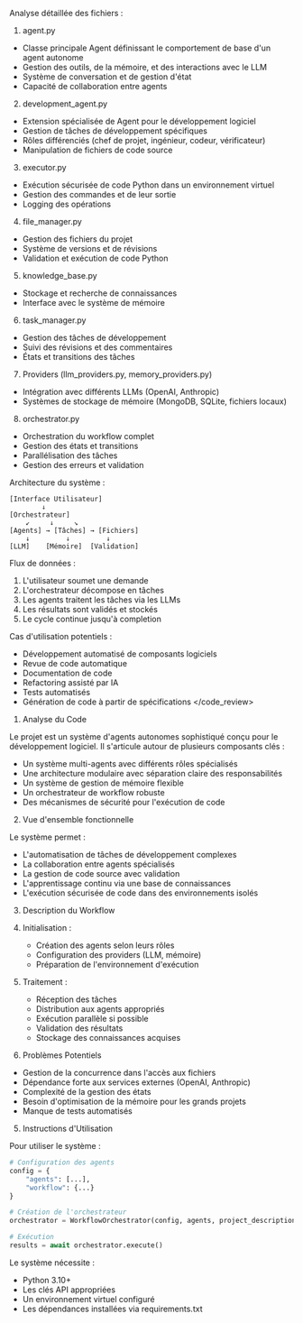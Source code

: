 
Analyse détaillée des fichiers :

1. agent.py
- Classe principale Agent définissant le comportement de base d'un agent autonome
- Gestion des outils, de la mémoire, et des interactions avec le LLM
- Système de conversation et de gestion d'état
- Capacité de collaboration entre agents

2. development_agent.py 
- Extension spécialisée de Agent pour le développement logiciel
- Gestion de tâches de développement spécifiques
- Rôles différenciés (chef de projet, ingénieur, codeur, vérificateur)
- Manipulation de fichiers de code source

3. executor.py
- Exécution sécurisée de code Python dans un environnement virtuel
- Gestion des commandes et de leur sortie
- Logging des opérations

4. file_manager.py
- Gestion des fichiers du projet
- Système de versions et de révisions
- Validation et exécution de code Python

5. knowledge_base.py
- Stockage et recherche de connaissances
- Interface avec le système de mémoire

6. task_manager.py
- Gestion des tâches de développement
- Suivi des révisions et des commentaires
- États et transitions des tâches

7. Providers (llm_providers.py, memory_providers.py)
- Intégration avec différents LLMs (OpenAI, Anthropic)
- Systèmes de stockage de mémoire (MongoDB, SQLite, fichiers locaux)

8. orchestrator.py
- Orchestration du workflow complet
- Gestion des états et transitions
- Parallélisation des tâches
- Gestion des erreurs et validation

Architecture du système :

```
[Interface Utilisateur]
        ↓
[Orchestrateur]
    ↙     ↓     ↘
[Agents] → [Tâches] → [Fichiers]
    ↓         ↓         ↓
[LLM]    [Mémoire]  [Validation]
```

Flux de données :
1. L'utilisateur soumet une demande
2. L'orchestrateur décompose en tâches
3. Les agents traitent les tâches via les LLMs
4. Les résultats sont validés et stockés
5. Le cycle continue jusqu'à completion

Cas d'utilisation potentiels :
- Développement automatisé de composants logiciels
- Revue de code automatique
- Documentation de code
- Refactoring assisté par IA
- Tests automatisés
- Génération de code à partir de spécifications
</code_review>

1. Analyse du Code

Le projet est un système d'agents autonomes sophistiqué conçu pour le développement logiciel. Il s'articule autour de plusieurs composants clés :

- Un système multi-agents avec différents rôles spécialisés
- Une architecture modulaire avec séparation claire des responsabilités
- Un système de gestion de mémoire flexible
- Un orchestrateur de workflow robuste
- Des mécanismes de sécurité pour l'exécution de code

2. Vue d'ensemble fonctionnelle

Le système permet :
- L'automatisation de tâches de développement complexes
- La collaboration entre agents spécialisés
- La gestion de code source avec validation
- L'apprentissage continu via une base de connaissances
- L'exécution sécurisée de code dans des environnements isolés

3. Description du Workflow

1. Initialisation :
   - Création des agents selon leurs rôles
   - Configuration des providers (LLM, mémoire)
   - Préparation de l'environnement d'exécution

2. Traitement :
   - Réception des tâches
   - Distribution aux agents appropriés
   - Exécution parallèle si possible
   - Validation des résultats
   - Stockage des connaissances acquises

4. Problèmes Potentiels

- Gestion de la concurrence dans l'accès aux fichiers
- Dépendance forte aux services externes (OpenAI, Anthropic)
- Complexité de la gestion des états
- Besoin d'optimisation de la mémoire pour les grands projets
- Manque de tests automatisés

5. Instructions d'Utilisation

Pour utiliser le système :

```python
# Configuration des agents
config = {
    "agents": [...],
    "workflow": {...}
}

# Création de l'orchestrateur
orchestrator = WorkflowOrchestrator(config, agents, project_description)

# Exécution
results = await orchestrator.execute()
```

Le système nécessite :
- Python 3.10+
- Les clés API appropriées
- Un environnement virtuel configuré
- Les dépendances installées via requirements.txt
